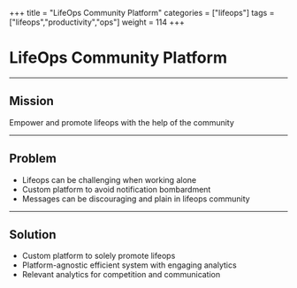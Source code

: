 +++
title = "LifeOps Community Platform"
categories = ["lifeops"]
tags = ["lifeops","productivity","ops"]
weight = 114
+++

# LifeOps Community Platform

---

## Mission

Empower and promote lifeops with the help of the community

---

## Problem

- Lifeops can be challenging when working alone
- Custom platform to avoid notification bombardment
- Messages can be discouraging and plain in lifeops community

---

## Solution

- Custom platform to solely promote lifeops
- Platform-agnostic efficient system with engaging analytics
- Relevant analytics for competition and communication
